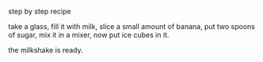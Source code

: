 step by step recipe

take a glass,
fill it with milk,
slice a small amount of banana,
put two spoons of sugar,
mix it in a mixer,
now put ice cubes in it.

the milkshake is ready.
